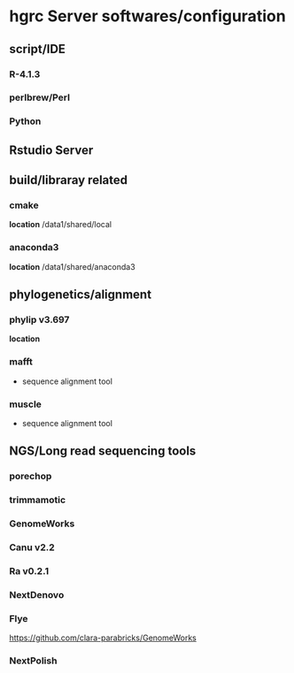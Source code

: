 # hgrc Server softwares/configuration

## script/IDE

### R-4.1.3

### perlbrew/Perl

### Python

## Rstudio Server

## build/libraray related

### cmake

**location** /data1/shared/local

### anaconda3

**location** /data1/shared/anaconda3

## phylogenetics/alignment

### phylip v3.697

**location**

### mafft 

* sequence alignment tool

### muscle

* sequence alignment tool

## NGS/Long read sequencing tools

### porechop

### trimmamotic

### GenomeWorks

### Canu v2.2

### Ra v0.2.1

### NextDenovo

### Flye
https://github.com/clara-parabricks/GenomeWorks

### NextPolish

